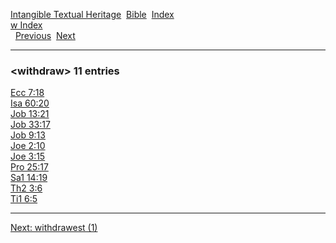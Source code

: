 [Intangible Textual Heritage](../../index)  [Bible](../index) 
[Index](index)   
[w Index](_w_)  
  [Previous](c12512)  [Next](c12514) 

------------------------------------------------------------------------

### &lt;withdraw&gt; 11 entries

[Ecc 7:18](../kjv/ecc007.htm#018)  
[Isa 60:20](../kjv/isa060.htm#020)  
[Job 13:21](../kjv/job013.htm#021)  
[Job 33:17](../kjv/job033.htm#017)  
[Job 9:13](../kjv/job009.htm#013)  
[Joe 2:10](../kjv/joe002.htm#010)  
[Joe 3:15](../kjv/joe003.htm#015)  
[Pro 25:17](../kjv/pro025.htm#017)  
[Sa1 14:19](../kjv/sa1014.htm#019)  
[Th2 3:6](../kjv/th2003.htm#006)  
[Ti1 6:5](../kjv/ti1006.htm#005)  

------------------------------------------------------------------------

[Next: withdrawest (1)](c12514)
